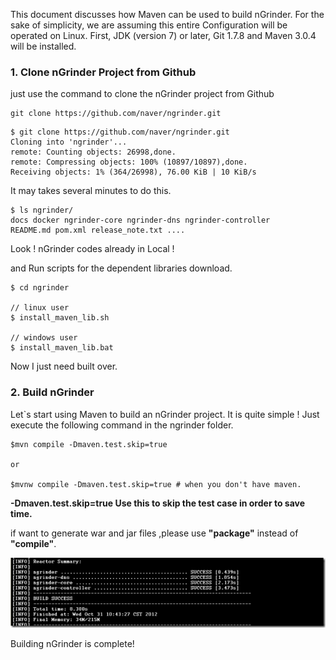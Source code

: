 This document discusses how Maven can be used to build nGrinder. For the sake of simplicity, we are assuming this entire Configuration will be operated on Linux. First, JDK (version 7) or later, Git 1.7.8 and Maven 3.0.4 will be installed.

### 1. Clone nGrinder Project from Github
just use the command to clone the nGrinder project from Github
```
git clone https://github.com/naver/ngrinder.git
```

```
$ git clone https://github.com/naver/ngrinder.git
Cloning into 'ngrinder'...
remote: Counting objects: 26998,done.
remote: Compressing objects: 100% (10897/10897),done.
Receiving objects: 1% (364/26998), 76.00 KiB | 10 KiB/s
```

It may takes several minutes to do this.
```
$ ls ngrinder/
docs docker ngrinder-core ngrinder-dns ngrinder-controller
README.md pom.xml release_note.txt ....
```
Look ! nGrinder codes already in Local !

and Run scripts for the dependent libraries download.
```
$ cd ngrinder

// linux user
$ install_maven_lib.sh

// windows user
$ install_maven_lib.bat

```
Now I just need built over.

### 2. Build nGrinder
Let`s start using Maven to build an nGrinder project. It is quite simple !
Just execute the following command in the ngrinder folder.

```
$mvn compile -Dmaven.test.skip=true

or

$mvnw compile -Dmaven.test.skip=true # when you don't have maven.
```

**-Dmaven.test.skip=true  Use this to skip the test case in order to save time.**

if want to generate war and jar files ,please use **"package"** instead of **"compile"**.

![](assets/How-To-Build-nGrinder-from-scratch-using-Maven-8020c.png)

Building nGrinder is complete!
